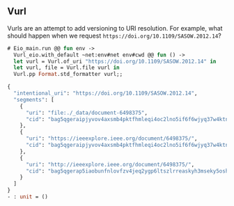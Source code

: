 ## Vurl

Vurls are an attempt to add versioning to URI resolution. For example, what should happen when we request `https://doi.org/10.1109/SASOW.2012.14`?

<!-- $MDX non-deterministic=command -->
```ocaml
# Eio_main.run @@ fun env ->
  Vurl_eio.with_default ~net:env#net env#cwd @@ fun () ->
  let vurl = Vurl.of_uri "https://doi.org/10.1109/SASOW.2012.14" in
  let vurl, file = Vurl.file vurl in
  Vurl.pp Format.std_formatter vurl;;

{
  "intentional_uri": "https://doi.org/10.1109/SASOW.2012.14",
  "segments": [
    {
      "uri": "file:./_data/document-6498375",
      "cid": "bag5qgeraipjyvov4axsmb4pktfhmleqi4oc2lno5if6f6wjyq37w4ktncvxq"
    },
    {
      "uri": "https://ieeexplore.ieee.org/document/6498375/",
      "cid": "bag5qgeraipjyvov4axsmb4pktfhmleqi4oc2lno5if6f6wjyq37w4ktncvxq"
    },
    {
      "uri": "http://ieeexplore.ieee.org/document/6498375/",
      "cid": "bag5qgerap5iaobunfnlovfzv4jeq2ygp6ltszlrreaskyh3mseky5osh2boq"
    }
  ]
}
- : unit = ()
```
